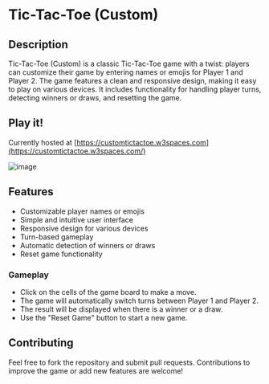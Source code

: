 # Tic-Tac-Toe (Custom)

## Description

Tic-Tac-Toe (Custom) is a classic Tic-Tac-Toe game with a twist: players can customize their game by entering names or emojis for Player 1 and Player 2. The game features a clean and responsive design, making it easy to play on various devices. It includes functionality for handling player turns, detecting winners or draws, and resetting the game.

## Play it!

Currently hosted at [https://customtictactoe.w3spaces.com](https://customtictactoe.w3spaces.com/)

![image](https://github.com/user-attachments/assets/c5be143e-c540-4c20-be29-37ed7bcad573)


## Features

- Customizable player names or emojis
- Simple and intuitive user interface
- Responsive design for various devices
- Turn-based gameplay
- Automatic detection of winners or draws
- Reset game functionality

### Gameplay
- Click on the cells of the game board to make a move.
- The game will automatically switch turns between Player 1 and Player 2.
- The result will be displayed when there is a winner or a draw.
- Use the "Reset Game" button to start a new game.

## Contributing

Feel free to fork the repository and submit pull requests. Contributions to improve the game or add new features are welcome!
